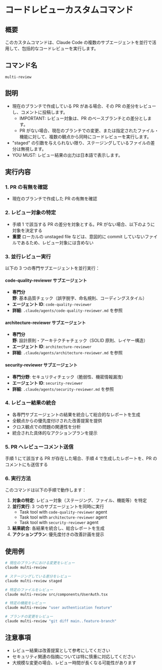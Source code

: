 # コードレビューカスタムコマンド

## 概要

このカスタムコマンドは、Claude Code の複数のサブエージェントを並行で活用して、包括的なコードレビューを実行します。

## コマンド名

`multi-review`

## 説明

- 現在のブランチで作成している PR がある場合、その PR の差分をレビューし、コメントに投稿します。
  - IMPORTANT: レビュー対象は、PR のベースブランチとの差分とします。
  - PR がない場合、現在のブランチでの変更、または指定されたファイル・機能に対して、複数の観点から同時にコードレビューを実行します。
- "staged" の引数を与えられない限り、ステージングしているファイルの差分は無視します。
- YOU MUST: レビュー結果の出力は日本語で表示します。

## 実行内容

### 1. PR の有無を確認

- 現在のブランチで作成した PR の有無を確認

### 2. レビュー対象の特定

- 手順 1 で該当する PR の差分を対象とする。PR がない場合、以下のように対象を決定する
- **重要** ローカルの unstaged file などは、意図的に commit していないファイルであるため、レビュー対象には含めない

### 3. 並行レビュー実行

以下の 3 つの専門サブエージェントを並行実行：

#### code-quality-reviewer サブエージェント

- **専門分野**: 基本品質チェック（誤字脱字、命名規則、コーディングスタイル）
- **エージェント ID**: `code-quality-reviewer`
- **詳細**: `.claude/agents/code-quality-reviewer.md` を参照

#### architecture-reviewer サブエージェント

- **専門分野**: 設計原則・アーキテクチャチェック（SOLID 原則、レイヤー構造）
- **エージェント ID**: `architecture-reviewer`
- **詳細**: `.claude/agents/architecture-reviewer.md` を参照

#### security-reviewer サブエージェント

- **専門分野**: セキュリティチェック（脆弱性、機密情報漏洩）
- **エージェント ID**: `security-reviewer`
- **詳細**: `.claude/agents/security-reviewer.md` を参照

### 4. レビュー結果の統合

- 各専門サブエージェントの結果を統合して総合的なレポートを生成
- 全観点からの優先度付けされた改善提案を提供
- クロス観点での問題の関連性を分析
- 統合された具体的なアクションプランを提示

### 5. PR へレビューコメント送信

手順 1 にて該当する PR が存在した場合、手順 4 で生成したレポートを、PR のコメントにも送信する

### 6. 実行方法

このコマンドは以下の手順で動作します：

1. **対象の特定**: レビュー対象（ステージング、ファイル、機能等）を特定
2. **並行実行**: 3 つのサブエージェントを同時に実行
   - Task tool with `code-quality-reviewer` agent
   - Task tool with `architecture-reviewer` agent
   - Task tool with `security-reviewer` agent
3. **結果統合**: 各結果を統合し、総合レポートを生成
4. **アクションプラン**: 優先度付きの改善計画を提示

## 使用例

```bash
# 現在のブランチにおける変更をレビュー
claude multi-review

# ステージングしている差分をレビュー
claude multi-review staged

# 特定のファイルをレビュー
claude multi-review src/components/UserAuth.tsx

# 特定の機能をレビュー
claude multi-review "user authentication feature"

# ブランチの変更をレビュー
claude multi-review "git diff main..feature-branch"
```

## 注意事項

- レビュー結果は改善提案として参考にしてください
- セキュリティ関連の指摘については特に慎重に対応してください
- 大規模な変更の場合、レビュー時間が長くなる可能性があります
